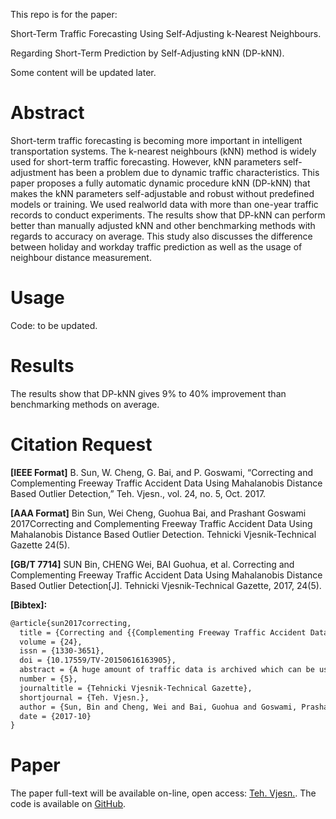 This repo is for the paper:

Short-Term Traffic Forecasting Using Self-Adjusting k-Nearest Neighbours.

Regarding Short-Term Prediction by Self-Adjusting kNN (DP-kNN).

Some content will be updated later.

# Abstract
Short-term traffic forecasting is becoming more important in intelligent transportation systems. The k-nearest neighbours (kNN) method is widely used for short-term traffic forecasting.
However, kNN parameters self-adjustment has been a problem due to dynamic traffic characteristics. 
This paper proposes a fully automatic dynamic procedure kNN (DP-kNN) that makes the kNN parameters self-adjustable and robust without predefined models or training. 
We used realworld data with more than one-year traffic records to conduct experiments. 
The results show that DP-kNN can perform better than manually adjusted kNN and other benchmarking methods with regards to accuracy on average. 
This study also discusses the difference between holiday and workday traffic prediction as well as the usage of neighbour distance measurement.

# Usage
Code: to be updated. 

# Results
The results show that DP-kNN gives 9% to 40% improvement than benchmarking methods on average.

# Citation Request
**[IEEE Format]** B. Sun, W. Cheng, G. Bai, and P. Goswami, “Correcting and Complementing Freeway Traffic Accident Data Using Mahalanobis Distance Based Outlier Detection,” Teh. Vjesn., vol. 24, no. 5, Oct. 2017.

**[AAA Format]** Bin Sun, Wei Cheng, Guohua Bai, and Prashant Goswami 2017Correcting and Complementing Freeway Traffic Accident Data Using Mahalanobis Distance Based Outlier Detection. Tehnicki Vjesnik-Technical Gazette 24(5).

**[GB/T 7714]** SUN Bin, CHENG Wei, BAI Guohua, et al. Correcting and Complementing Freeway Traffic Accident Data Using Mahalanobis Distance Based Outlier Detection[J]. Tehnicki Vjesnik-Technical Gazette, 2017, 24(5).

**[Bibtex]:**

```tex
@article{sun2017correcting,
  title = {Correcting and {{Complementing Freeway Traffic Accident Data Using Mahalanobis Distance Based Outlier Detection}}},
  volume = {24},
  issn = {1330-3651},
  doi = {10.17559/TV-20150616163905},
  abstract = {A huge amount of traffic data is archived which can be used in data mining especially supervised learning. However, it is not being fully used due to lack of accurate accident information (labels). In this study, we improve a Mahalanobis distance based algorithm to be able to handle differential data to estimate flow fluctuations and detect accidents and use it to support correcting and complementing accident information. The outlier detection algorithm provides accurate suggestions for accident occurring time, duration and direction. We also develop a system with interactive user interface to realize this procedure. There are three contributions for data handling. Firstly, we propose to use multi-metric traffic data instead of single metric for traffic outlier detection. Secondly, we present a practical method to organise traffic data and to evaluate the organisation for Mahalanobis distance. Thirdly, we describe a general method to modify Mahalanobis distance algorithms to be updatable.},
  number = {5},
  journaltitle = {Tehnicki Vjesnik-Technical Gazette},
  shortjournal = {Teh. Vjesn.},
  author = {Sun, Bin and Cheng, Wei and Bai, Guohua and Goswami, Prashant},
  date = {2017-10}
}
```

# Paper
The paper full-text will be available on-line, open access: [Teh. Vjesn.](http://dx.doi.org/10.17559/TV-20150616163905).
The code is available on [GitHub](https://github.com/SunnyBingoMe/sun2017correcting-github).

